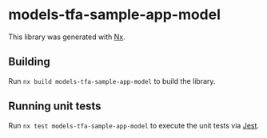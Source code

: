 # models-tfa-sample-app-model

This library was generated with [Nx](https://nx.dev).

## Building

Run `nx build models-tfa-sample-app-model` to build the library.

## Running unit tests

Run `nx test models-tfa-sample-app-model` to execute the unit tests via [Jest](https://jestjs.io).

